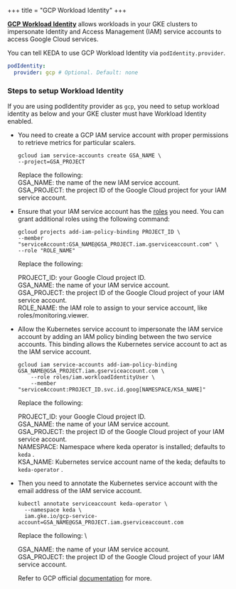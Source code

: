 +++
title = "GCP Workload Identity"
+++

[**GCP Workload Identity**](https://cloud.google.com/kubernetes-engine/docs/concepts/workload-identity) allows workloads in your GKE clusters to impersonate Identity and Access Management (IAM) service accounts to access Google Cloud services.

You can tell KEDA to use GCP Workload Identity via `podIdentity.provider`.

```yaml
podIdentity:
  provider: gcp # Optional. Default: none
```

### Steps to setup Workload Identity
If you are using podIdentity provider as `gcp`, you need to setup workload identity as below and your GKE cluster must have Workload Identity enabled.

* You need to create a GCP IAM service account with proper permissions to retrieve metrics for particular scalers.

  ```shell
  gcloud iam service-accounts create GSA_NAME \
  --project=GSA_PROJECT
  ```
    
  Replace the following: \
  GSA_NAME: the name of the new IAM service account.\
  GSA_PROJECT: the project ID of the Google Cloud project for your IAM service account.


* Ensure that your IAM service account has the [roles](https://cloud.google.com/iam/docs/understanding-roles) you need. You can grant additional roles using the following command:

  ```shell
  gcloud projects add-iam-policy-binding PROJECT_ID \
  --member "serviceAccount:GSA_NAME@GSA_PROJECT.iam.gserviceaccount.com" \
  --role "ROLE_NAME"
  ```

  Replace the following:

  PROJECT_ID: your Google Cloud project ID. \
  GSA_NAME: the name of your IAM service account. \
  GSA_PROJECT: the project ID of the Google Cloud project of your IAM service account. \
  ROLE_NAME: the IAM role to assign to your service account, like roles/monitoring.viewer.

* Allow the Kubernetes service account to impersonate the IAM service account by adding an IAM policy binding between the two service accounts. This binding allows the Kubernetes service account to act as the IAM service account.
  ```shell
  gcloud iam service-accounts add-iam-policy-binding GSA_NAME@GSA_PROJECT.iam.gserviceaccount.com \
      --role roles/iam.workloadIdentityUser \
      --member "serviceAccount:PROJECT_ID.svc.id.goog[NAMESPACE/KSA_NAME]"
  ```
  Replace the following:

  PROJECT_ID: your Google Cloud project ID. \
  GSA_NAME: the name of your IAM service account. \
  GSA_PROJECT: the project ID of the Google Cloud project of your IAM service account. \
  NAMESPACE: Namespace where keda operator is installed; defaults to `keda` . \
  KSA_NAME: Kubernetes service account name of the keda; defaults to `keda-operator` .
* Then you need to annotate the Kubernetes service account with the email address of the IAM service account.

  ```shell
  kubectl annotate serviceaccount keda-operator \
    --namespace keda \
    iam.gke.io/gcp-service-account=GSA_NAME@GSA_PROJECT.iam.gserviceaccount.com
  ```
  Replace the following: \

  GSA_NAME: the name of your IAM service account. \
  GSA_PROJECT: the project ID of the Google Cloud project of your IAM service account. 


  Refer to GCP official [documentation](https://cloud.google.com/kubernetes-engine/docs/how-to/workload-identity#authenticating_to) for more. 
